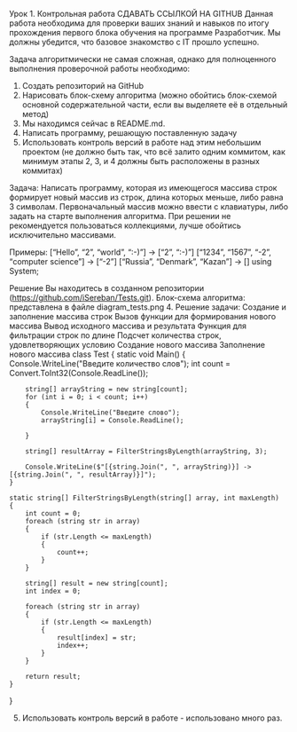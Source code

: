 Урок 1. Контрольная работа
СДАВАТЬ ССЫЛКОЙ НА GITHUB
Данная работа необходима для проверки ваших знаний и навыков по итогу прохождения первого блока обучения на программе Разработчик. Мы должны убедится, что базовое знакомство с IT прошло успешно.

Задача алгоритмически не самая сложная, однако для полноценного выполнения проверочной работы необходимо:

1. Создать репозиторий на GitHub
2. Нарисовать блок-схему алгоритма (можно обойтись блок-схемой основной содержательной части, если вы выделяете её в отдельный метод)
3. Мы находимся сейчас в README.md.
4. Написать программу, решающую поставленную задачу
5. Использовать контроль версий в работе над этим небольшим проектом (не должно быть так, что всё залито одним коммитом, как минимум этапы 2, 3, и 4 должны быть расположены в разных коммитах)

Задача: Написать программу, которая из имеющегося массива строк формирует новый массив из строк, длина которых меньше, либо равна 3 символам. Первоначальный массив можно ввести с клавиатуры, либо задать на старте выполнения алгоритма. При решении не рекомендуется пользоваться коллекциями, лучше обойтись исключительно массивами.

Примеры:
[“Hello”, “2”, “world”, “:-)”] → [“2”, “:-)”]
[“1234”, “1567”, “-2”, “computer science”] → [“-2”]
[“Russia”, “Denmark”, “Kazan”] → []
using System;

Решение
Вы находитесь в созданном репозитории (https://github.com/iSereban/Tests.git).
Блок-схема алгоритма: представлена в файле diagram_tests.png
4. Решение задачи:
Создание и заполнение массива строк
Вызов функции для формирования нового массива
Вывод исходного массива и результата
Функция для фильтрации строк по длине
Подсчет количества строк, удовлетворяющих условию
Создание нового массива
Заполнение нового массива
class Test
{
    static void Main()
    {
        Console.WriteLine("Введите количество слов");
        int count = Convert.ToInt32(Console.ReadLine());

        string[] arrayString = new string[count];
        for (int i = 0; i < count; i++)
        {
            Console.WriteLine("Введите слово");
            arrayString[i] = Console.ReadLine();

        }

        string[] resultArray = FilterStringsByLength(arrayString, 3);

        Console.WriteLine($"[{string.Join(", ", arrayString)}] -> [{string.Join(", ", resultArray)}]");
    }

    static string[] FilterStringsByLength(string[] array, int maxLength)
    {
        int count = 0;
        foreach (string str in array)
        {
            if (str.Length <= maxLength)
            {
                count++;
            }
        }

        string[] result = new string[count];
        int index = 0;

        foreach (string str in array)
        {
            if (str.Length <= maxLength)
            {
                result[index] = str;
                index++;
            }
        }

        return result;
    }
}

5. Использовать контроль версий в работе - использовано много раз.
